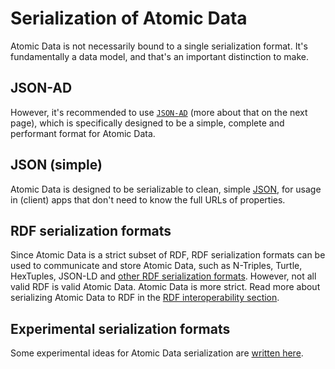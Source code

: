 # Serialization of Atomic Data

Atomic Data is not necessarily bound to a single serialization format.
It's fundamentally a data model, and that's an important distinction to make.

## JSON-AD

However, it's recommended to use [`JSON-AD`](json-ad.md) (more about that on the next page), which is specifically designed to be a simple, complete and performant format for Atomic Data.

## JSON (simple)

Atomic Data is designed to be serializable to clean, simple [JSON](../interoperability/json.md), for usage in (client) apps that don't need to know the full URLs of properties.

## RDF serialization formats

Since Atomic Data is a strict subset of RDF, RDF serialization formats can be used to communicate and store Atomic Data, such as N-Triples, Turtle, HexTuples, JSON-LD and [other RDF serialization formats](https://ontola.io/blog/rdf-serialization-formats/).
However, not all valid RDF is valid Atomic Data.
Atomic Data is more strict.
Read more about serializing Atomic Data to RDF in the [RDF interoperability section](../interoperability/rdf.md).

## Experimental serialization formats

Some experimental ideas for Atomic Data serialization are [written here](../experimental-serialization.md).

